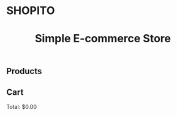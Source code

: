 # SHOPITO
<!DOCTYPE html>
<html lang="en">
<head>
    <meta charset="UTF-8">
    <meta name="viewport" content="width=device-width, initial-scale=1.0">
    <title>Simple E-commerce</title>
    <link rel="stylesheet" href="styles.css">
</head>
<body>
    <header>
        <h1>Simple E-commerce Store</h1>
    </header>
    <main>
        <section id="products">
            <h2>Products</h2>
            <div id="product-list"></div>
        </section>
        <aside id="cart">
            <h2>Cart</h2>
            <div id="cart-items"></div>
            <p>Total: $<span id="total-price">0.00</span></p>
        </aside>
    </main>
    <script src="scripts.js"></script>
</body>
</html>
